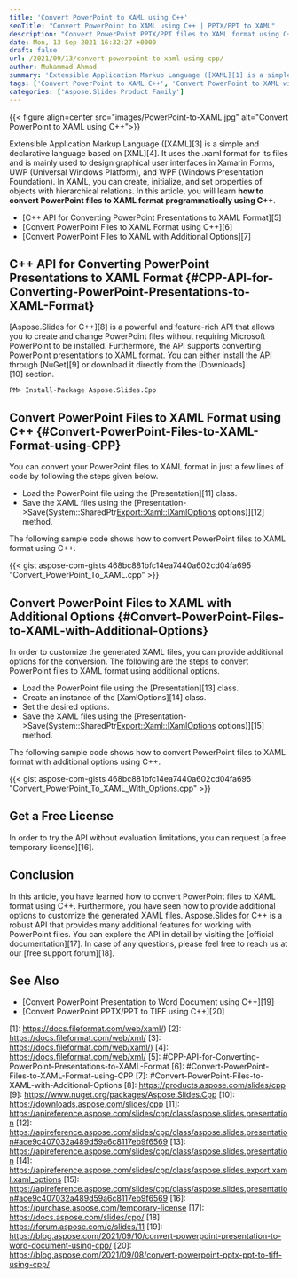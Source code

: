 ```yaml
---
title: 'Convert PowerPoint to XAML using C++'
seoTitle: "Convert PowerPoint to XAML using C++ | PPTX/PPT to XAML"
description: "Convert PowerPoint PPTX/PPT files to XAML format using C++. Use the addtional options to customize the generated XAML files."
date: Mon, 13 Sep 2021 16:32:27 +0000
draft: false
url: /2021/09/13/convert-powerpoint-to-xaml-using-cpp/
author: Muhammad Ahmad
summary: 'Extensible Application Markup Language ([XAML][1] is a simple and declarative language based on [XML][2]. It uses the .xaml format for its files and is mainly used to design graphical user interfaces in Xamarin Forms, UWP (Universal Windows Platform), and WPF (Windows Presentation Foundation). In XAML, you can create, initialize, and set properties of objects with hierarchical relations. In this article, you will learn **how to convert PowerPoint files to XAML format programmatically using C++**.'
tags: ['Convert PowerPoint to XAML C++', 'Convert PowerPoint to XAML with Additional Options C++', 'PPT to XAML C++', 'PPTX to XAML C++']
categories: ['Aspose.Slides Product Family']
---
```




{{< figure align=center src="images/PowerPoint-to-XAML.jpg" alt="Convert PowerPoint to XAML using C++">}}


Extensible Application Markup Language ([XAML][3] is a simple and declarative language based on [XML][4]. It uses the .xaml format for its files and is mainly used to design graphical user interfaces in Xamarin Forms, UWP (Universal Windows Platform), and WPF (Windows Presentation Foundation). In XAML, you can create, initialize, and set properties of objects with hierarchical relations. In this article, you will learn **how to convert PowerPoint files to XAML format programmatically using C++**.

*   [C++ API for Converting PowerPoint Presentations to XAML Format][5]
*   [Convert PowerPoint Files to XAML Format using C++][6]
*   [Convert PowerPoint Files to XAML with Additional Options][7]

## C++ API for Converting PowerPoint Presentations to XAML Format {#CPP-API-for-Converting-PowerPoint-Presentations-to-XAML-Format}

[Aspose.Slides for C++][8] is a powerful and feature-rich API that allows you to create and change PowerPoint files without requiring Microsoft PowerPoint to be installed. Furthermore, the API supports converting PowerPoint presentations to XAML format. You can either install the API through [NuGet][9] or download it directly from the [Downloads][10] section.

```
PM> Install-Package Aspose.Slides.Cpp
```

## Convert PowerPoint Files to XAML Format using C++ {#Convert-PowerPoint-Files-to-XAML-Format-using-CPP}

You can convert your PowerPoint files to XAML format in just a few lines of code by following the steps given below.

*   Load the PowerPoint file using the [Presentation][11] class.
*   Save the XAML files using the [Presentation->Save(System::SharedPtr<Export::Xaml::IXamlOptions> options)][12] method.

The following sample code shows how to convert PowerPoint files to XAML format using C++.

{{< gist aspose-com-gists 468bc881bfc14ea7440a602cd04fa695 "Convert_PowerPoint_To_XAML.cpp" >}}

## Convert PowerPoint Files to XAML with Additional Options {#Convert-PowerPoint-Files-to-XAML-with-Additional-Options}

In order to customize the generated XAML files, you can provide additional options for the conversion. The following are the steps to convert PowerPoint files to XAML format using additional options.

*   Load the PowerPoint file using the [Presentation][13] class.
*   Create an instance of the [XamlOptions][14] class.
*   Set the desired options.
*   Save the XAML files using the [Presentation->Save(System::SharedPtr<Export::Xaml::IXamlOptions> options)][15] method.

The following sample code shows how to convert PowerPoint files to XAML format with additional options using C++.

{{< gist aspose-com-gists 468bc881bfc14ea7440a602cd04fa695 "Convert_PowerPoint_To_XAML_With_Options.cpp" >}}

## Get a Free License

In order to try the API without evaluation limitations, you can request [a free temporary license][16].

## Conclusion

In this article, you have learned how to convert PowerPoint files to XAML format using C++. Furthermore, you have seen how to provide additional options to customize the generated XAML files. Aspose.Slides for C++ is a robust API that provides many additional features for working with PowerPoint files. You can explore the API in detail by visiting the [official documentation][17]. In case of any questions, please feel free to reach us at our [free support forum][18].

## See Also

*   [Convert PowerPoint Presentation to Word Document using C++][19]
*   [Convert PowerPoint PPTX/PPT to TIFF using C++][20]




[1]: https://docs.fileformat.com/web/xaml/)
[2]: https://docs.fileformat.com/web/xml/
[3]: https://docs.fileformat.com/web/xaml/)
[4]: https://docs.fileformat.com/web/xml/
[5]: #CPP-API-for-Converting-PowerPoint-Presentations-to-XAML-Format
[6]: #Convert-PowerPoint-Files-to-XAML-Format-using-CPP
[7]: #Convert-PowerPoint-Files-to-XAML-with-Additional-Options
[8]: https://products.aspose.com/slides/cpp
[9]: https://www.nuget.org/packages/Aspose.Slides.Cpp
[10]: https://downloads.aspose.com/slides/cpp
[11]: https://apireference.aspose.com/slides/cpp/class/aspose.slides.presentation
[12]: https://apireference.aspose.com/slides/cpp/class/aspose.slides.presentation#ace9c407032a489d59a6c8117eb9f6569
[13]: https://apireference.aspose.com/slides/cpp/class/aspose.slides.presentation
[14]: https://apireference.aspose.com/slides/cpp/class/aspose.slides.export.xaml.xaml_options
[15]: https://apireference.aspose.com/slides/cpp/class/aspose.slides.presentation#ace9c407032a489d59a6c8117eb9f6569
[16]: https://purchase.aspose.com/temporary-license
[17]: https://docs.aspose.com/slides/cpp/
[18]: https://forum.aspose.com/c/slides/11
[19]: https://blog.aspose.com/2021/09/10/convert-powerpoint-presentation-to-word-document-using-cpp/
[20]: https://blog.aspose.com/2021/09/08/convert-powerpoint-pptx-ppt-to-tiff-using-cpp/




